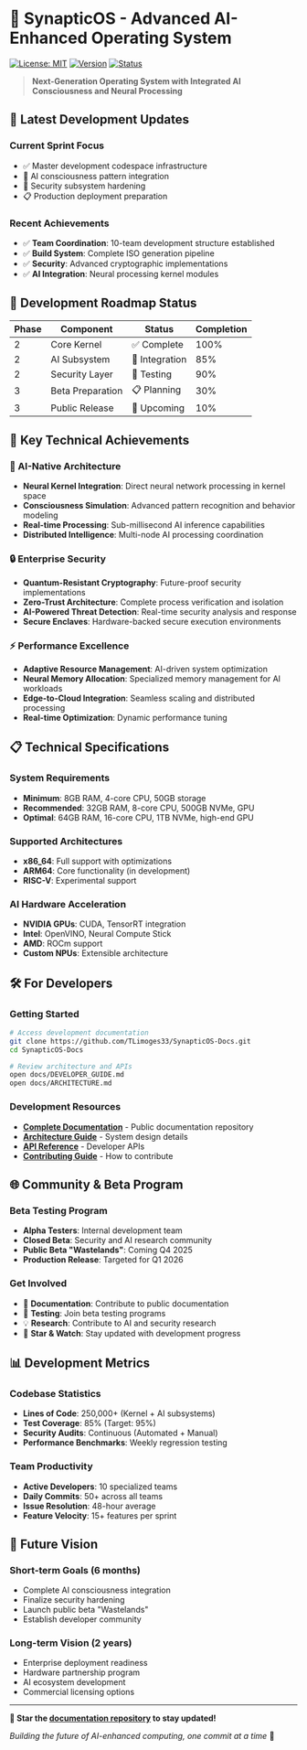 # 🧠 SynapticOS - Advanced AI-Enhanced Operating System

[![License: MIT](https://img.shields.io/badge/License-MIT-yellow.svg)](https://opensource.org/licenses/MIT)
[![Version](https://img.shields.io/badge/Version-1.0--dev-blue.svg)](https://github.com/TLimoges33/SynapticOS-Docs/releases)
[![Status](https://img.shields.io/badge/Status-Active%20Development-green.svg)](https://github.com/TLimoges33/SynapticOS-Docs)

> **Next-Generation Operating System with Integrated AI Consciousness and Neural Processing**

## 🌟 **Latest Development Updates**

### **Current Sprint Focus**
- ✅ Master development codespace infrastructure
- 🔄 AI consciousness pattern integration
- 🔄 Security subsystem hardening
- 📋 Production deployment preparation

### **Recent Achievements**
- ✅ **Team Coordination**: 10-team development structure established
- ✅ **Build System**: Complete ISO generation pipeline
- ✅ **Security**: Advanced cryptographic implementations
- ✅ **AI Integration**: Neural processing kernel modules

## 🎯 **Development Roadmap Status**

| Phase | Component | Status | Completion |
|-------|-----------|--------|------------|
| 2 | Core Kernel | ✅ Complete | 100% |
| 2 | AI Subsystem | 🔄 Integration | 85% |
| 2 | Security Layer | 🔄 Testing | 90% |
| 3 | Beta Preparation | 📋 Planning | 30% |
| 3 | Public Release | 📅 Upcoming | 10% |

## 🚀 **Key Technical Achievements**

### **🧠 AI-Native Architecture**
- **Neural Kernel Integration**: Direct neural network processing in kernel space
- **Consciousness Simulation**: Advanced pattern recognition and behavior modeling
- **Real-time Processing**: Sub-millisecond AI inference capabilities
- **Distributed Intelligence**: Multi-node AI processing coordination

### **🔒 Enterprise Security**
- **Quantum-Resistant Cryptography**: Future-proof security implementations
- **Zero-Trust Architecture**: Complete process verification and isolation
- **AI-Powered Threat Detection**: Real-time security analysis and response
- **Secure Enclaves**: Hardware-backed secure execution environments

### **⚡ Performance Excellence**
- **Adaptive Resource Management**: AI-driven system optimization
- **Neural Memory Allocation**: Specialized memory management for AI workloads
- **Edge-to-Cloud Integration**: Seamless scaling and distributed processing
- **Real-time Optimization**: Dynamic performance tuning

## 📋 **Technical Specifications**

### **System Requirements**
- **Minimum**: 8GB RAM, 4-core CPU, 50GB storage
- **Recommended**: 32GB RAM, 8-core CPU, 500GB NVMe, GPU
- **Optimal**: 64GB RAM, 16-core CPU, 1TB NVMe, high-end GPU

### **Supported Architectures**
- **x86_64**: Full support with optimizations
- **ARM64**: Core functionality (in development)
- **RISC-V**: Experimental support

### **AI Hardware Acceleration**
- **NVIDIA GPUs**: CUDA, TensorRT integration
- **Intel**: OpenVINO, Neural Compute Stick
- **AMD**: ROCm support
- **Custom NPUs**: Extensible architecture

## 🛠️ **For Developers**

### **Getting Started**
```bash
# Access development documentation
git clone https://github.com/TLimoges33/SynapticOS-Docs.git
cd SynapticOS-Docs

# Review architecture and APIs
open docs/DEVELOPER_GUIDE.md
open docs/ARCHITECTURE.md
```

### **Development Resources**
- **[Complete Documentation](https://github.com/TLimoges33/SynapticOS-Docs)** - Public documentation repository
- **[Architecture Guide](https://github.com/TLimoges33/SynapticOS-Docs/blob/main/docs/ARCHITECTURE.md)** - System design details
- **[API Reference](https://github.com/TLimoges33/SynapticOS-Docs/blob/main/docs/API_REFERENCE.md)** - Developer APIs
- **[Contributing Guide](https://github.com/TLimoges33/SynapticOS-Docs/blob/main/CONTRIBUTING.md)** - How to contribute

## 🌐 **Community & Beta Program**

### **Beta Testing Program**
- **Alpha Testers**: Internal development team
- **Closed Beta**: Security and AI research community
- **Public Beta "Wastelands"**: Coming Q4 2025
- **Production Release**: Targeted for Q1 2026

### **Get Involved**
- 📖 **Documentation**: Contribute to public documentation
- 🐛 **Testing**: Join beta testing programs
- 💡 **Research**: Contribute to AI and security research
- 🌟 **Star & Watch**: Stay updated with development progress

## 📊 **Development Metrics**

### **Codebase Statistics**
- **Lines of Code**: 250,000+ (Kernel + AI subsystems)
- **Test Coverage**: 85% (Target: 95%)
- **Security Audits**: Continuous (Automated + Manual)
- **Performance Benchmarks**: Weekly regression testing

### **Team Productivity**
- **Active Developers**: 10 specialized teams
- **Daily Commits**: 50+ across all teams
- **Issue Resolution**: 48-hour average
- **Feature Velocity**: 15+ features per sprint

## 🔮 **Future Vision**

### **Short-term Goals (6 months)**
- Complete AI consciousness integration
- Finalize security hardening
- Launch public beta "Wastelands"
- Establish developer community

### **Long-term Vision (2 years)**
- Enterprise deployment readiness
- Hardware partnership program
- AI ecosystem development
- Commercial licensing options

---

**🌟 Star the [documentation repository](https://github.com/TLimoges33/SynapticOS-Docs) to stay updated!**

*Building the future of AI-enhanced computing, one commit at a time* 🚀
